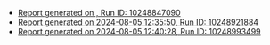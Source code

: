 
- [Report generated on , Run ID: 10248847090](https://bibhutisingh93.github.io/bibhuti_test/reports/20240805123100-10248847090/index.html)
- [Report generated on 2024-08-05 12:35:50, Run ID: 10248921884](https://bibhutisingh93.github.io/bibhuti_test/reports/20240805123549-10248921884/index.html)
- [Report generated on 2024-08-05 12:40:28, Run ID: 10248993499](https://bibhutisingh93.github.io/bibhuti_test/reports/20240805124027-10248993499/index.html)
